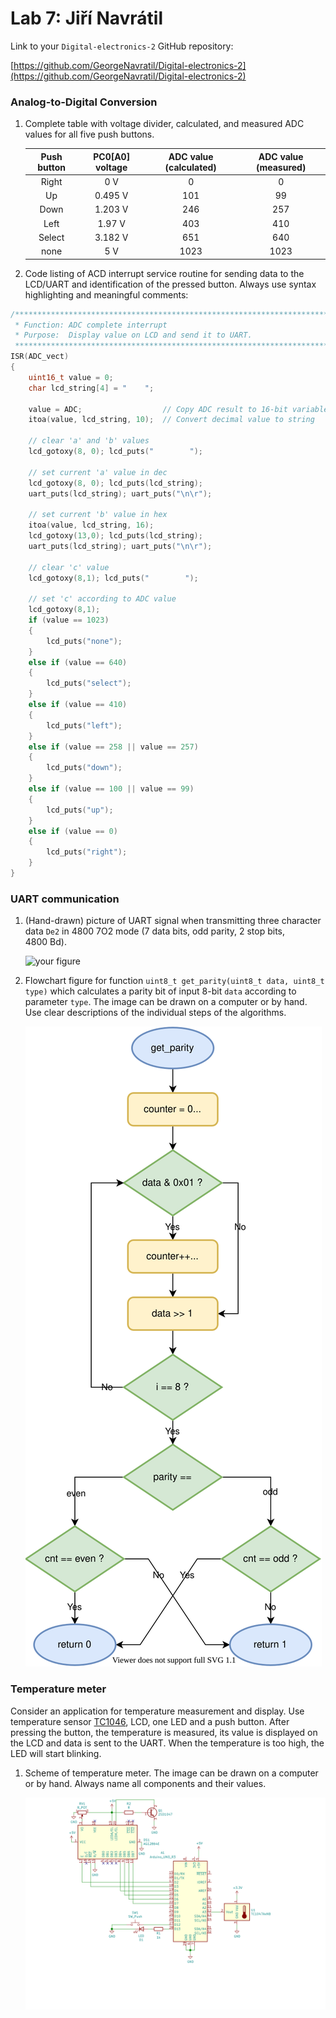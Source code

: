 # Lab 7: Jiří Navrátil

Link to your `Digital-electronics-2` GitHub repository:

   [https://github.com/GeorgeNavratil/Digital-electronics-2](https://github.com/GeorgeNavratil/Digital-electronics-2)


### Analog-to-Digital Conversion

1. Complete table with voltage divider, calculated, and measured ADC values for all five push buttons.

   | **Push button** | **PC0[A0] voltage** | **ADC value (calculated)** | **ADC value (measured)** |
   | :-: | :-: | :-: | :-: |
   | Right  | 0&nbsp;V | 0 | 0 |
   | Up     | 0.495&nbsp;V | 101 | 99 |
   | Down   | 1.203&nbsp;V | 246 | 257 |
   | Left   | 1.97&nbsp;V  | 403 | 410 |
   | Select | 3.182&nbsp;V | 651 | 640 |
   | none   | 5&nbsp;V | 1023 | 1023 |

2. Code listing of ACD interrupt service routine for sending data to the LCD/UART and identification of the pressed button. Always use syntax highlighting and meaningful comments:

```c
/**********************************************************************
 * Function: ADC complete interrupt
 * Purpose:  Display value on LCD and send it to UART.
 **********************************************************************/
ISR(ADC_vect)
{
    uint16_t value = 0;
    char lcd_string[4] = "    ";

    value = ADC;                  // Copy ADC result to 16-bit variable
    itoa(value, lcd_string, 10);  // Convert decimal value to string

    // clear 'a' and 'b' values
    lcd_gotoxy(8, 0); lcd_puts("        ");
    
    // set current 'a' value in dec
    lcd_gotoxy(8, 0); lcd_puts(lcd_string);
    uart_puts(lcd_string); uart_puts("\n\r");
    
    // set current 'b' value in hex
    itoa(value, lcd_string, 16);
    lcd_gotoxy(13,0); lcd_puts(lcd_string);
    uart_puts(lcd_string); uart_puts("\n\r");
    
    // clear 'c' value
    lcd_gotoxy(8,1); lcd_puts("        ");
    
    // set 'c' according to ADC value
    lcd_gotoxy(8,1);
    if (value == 1023)
    {
        lcd_puts("none");
    }
    else if (value == 640)
    {
        lcd_puts("select");
    }
    else if (value == 410)
    {
        lcd_puts("left");
    }
    else if (value == 258 || value == 257)
    {
        lcd_puts("down");
    }
    else if (value == 100 || value == 99)
    {
        lcd_puts("up");
    }
    else if (value == 0)
    {
        lcd_puts("right");
    }
}
```


### UART communication

1. (Hand-drawn) picture of UART signal when transmitting three character data `De2` in 4800 7O2 mode (7 data bits, odd parity, 2 stop bits, 4800&nbsp;Bd).

   ![your figure]()

2. Flowchart figure for function `uint8_t get_parity(uint8_t data, uint8_t type)` which calculates a parity bit of input 8-bit `data` according to parameter `type`. The image can be drawn on a computer or by hand. Use clear descriptions of the individual steps of the algorithms.

   ![Function get_parity flowchart](../07-uart/images/flowchart.svg)


### Temperature meter

Consider an application for temperature measurement and display. Use temperature sensor [TC1046](http://ww1.microchip.com/downloads/en/DeviceDoc/21496C.pdf), LCD, one LED and a push button. After pressing the button, the temperature is measured, its value is displayed on the LCD and data is sent to the UART. When the temperature is too high, the LED will start blinking.

1. Scheme of temperature meter. The image can be drawn on a computer or by hand. Always name all components and their values.

   ![Temperature meter scheme](../07-uart/images/TemperatureMeter.svg)